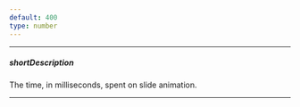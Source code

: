 ```yaml
---
default: 400
type: number
---
```

---
##### shortDescription
The time, in milliseconds, spent on slide animation.

---
